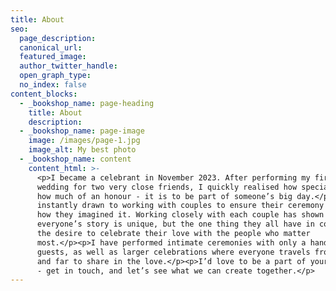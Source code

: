 ```yaml
---
title: About
seo:
  page_description:
  canonical_url:
  featured_image:
  author_twitter_handle:
  open_graph_type:
  no_index: false
content_blocks:
  - _bookshop_name: page-heading
    title: About
    description:
  - _bookshop_name: page-image
    image: /images/page-1.jpg
    image_alt: My best photo
  - _bookshop_name: content
    content_html: >-
      <p>I became a celebrant in November 2023. After performing my first
      wedding for two very close friends, I quickly realised how special - and
      how much of an honour - it is to be part of someone’s big day.</p><p>I was
      instantly drawn to working with couples to ensure their ceremony is just
      how they imagined it. Working closely with each couple has shown me that
      everyone’s story is unique, but the one thing they all have in common is
      the desire to celebrate their love with the people who matter
      most.</p><p>I have performed intimate ceremonies with only a handful of
      guests, as well as larger celebrations where everyone travels from near
      and far to share in the love.</p><p>I’d love to be a part of your big day
      - get in touch, and let’s see what we can create together.</p>
---
```

